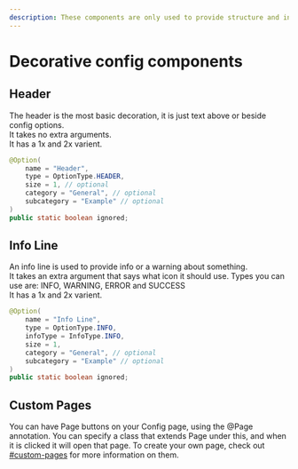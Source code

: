 ```yaml
---
description: These components are only used to provide structure and information
---
```


# Decorative config components

## Header

The header is the most basic decoration, it is just text above or beside config options. \
It takes no extra arguments.\
It has a 1x and 2x varient.

```java
@Option(
    name = "Header",
    type = OptionType.HEADER,
    size = 1, // optional
    category = "General", // optional
    subcategory = "Example" // optional
)
public static boolean ignored;
```

## Info Line

An info line is used to provide info or a warning about something.\
It takes an extra argument that says what icon it should use. Types you can use are: INFO, WARNING, ERROR and SUCCESS\
It has a 1x and 2x varient.

```java
@Option(
    name = "Info Line",
    type = OptionType.INFO,
    infoType = InfoType.INFO,
    size = 1,
    category = "General", // optional
    subcategory = "Example" // optional
)
public static boolean ignored;
```

## Custom Pages

You can have Page buttons on your Config page, using the @Page annotation. You can specify a class that extends Page under this, and when it is clicked it will open that page. To create your own page, check out [#custom-pages](../../gui/pages.md#custom-pages "mention") for more information on them.
